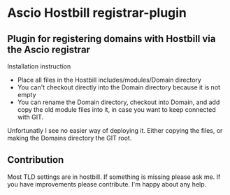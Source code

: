# Ascio Hostbill registrar-plugin
## Plugin for registering domains with Hostbill via the Ascio registrar

Installation instruction 

* Place all files in the Hostbill includes/modules/Domain directory
* You can't checkout directly into the Domain directory because it is not empty
* You can rename the Domain directory, checkout into Domain, and add copy the old module files into it, in case you want to keep connected with GIT. 

Unfortunatly I see no easier way of deploying it. Either copying the files, or making the Domains directory the GIT root. 

## Contribution

Most TLD settings are in hostbill. If something is missing please ask me.
If you have improvements please contribute. I'm happy about any help. 
